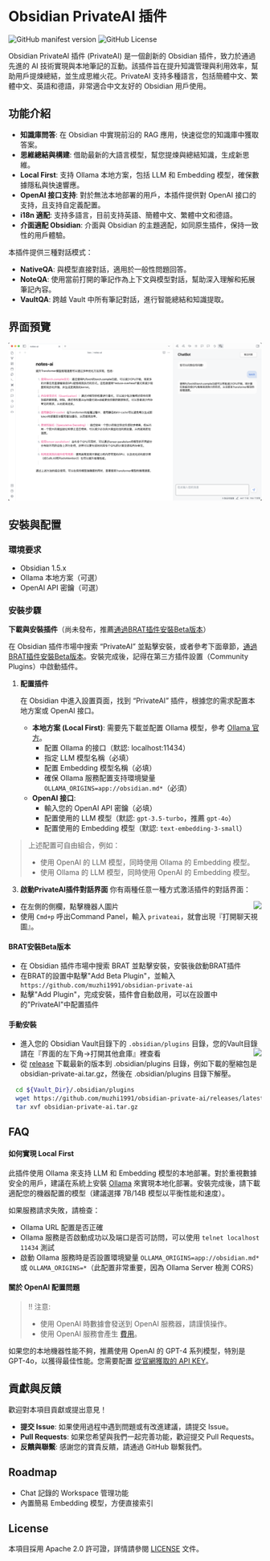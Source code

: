 # Obsidian PrivateAI 插件

![GitHub manifest version](https://img.shields.io/github/manifest-json/v/muzhi1991/obsidian-private-ai)
![GitHub License](https://img.shields.io/github/license/muzhi1991/obsidian-private-ai)

Obsidian PrivateAI 插件 (PrivateAI) 是一個創新的 Obsidian 插件，致力於通過先進的 AI 技術實現與本地筆記的互動。該插件旨在提升知識管理與利用效率，幫助用戶提煉總結，並生成思維火花。PrivateAI 支持多種語言，包括簡體中文、繁體中文、英語和德語，非常適合中文友好的 Obsidian 用戶使用。

## 功能介紹

* **知識庫問答**: 在 Obsidian 中實現前沿的 RAG 應用，快速從您的知識庫中獲取答案。
* **思維總結與構建**: 借助最新的大語言模型，幫您提煉與總結知識，生成新思維。
* **Local First**: 支持 Ollama 本地方案，包括 LLM 和 Embedding 模型，確保數據隱私與快速響應。
* **OpenAI 接口支持**: 對於無法本地部署的用戶，本插件提供對 OpenAI 接口的支持，且支持自定義配置。
* **i18n 適配**: 支持多語言，目前支持英語、簡體中文、繁體中文和德語。
* **介面適配 Obsidian**: 介面與 Obsidian 的主題適配，如同原生插件，保持一致性的用戶體驗。

本插件提供三種對話模式：

* **NativeQA**: 與模型直接對話，適用於一般性問題回答。
* **NoteQA**: 使用當前打開的筆記作為上下文與模型對話，幫助深入理解和拓展筆記內容。
* **VaultQA**: 跨越 Vault 中所有筆記對話，進行智能總結和知識提取。

## 界面預覽

![App Screenshot](./screenshots/main.png)

## 安裝與配置

### 環境要求

- Obsidian 1.5.x
- Ollama 本地方案（可選）
- OpenAI API 密鑰（可選）

### 安裝步驟

**下載與安裝插件**（尚未發布，推薦[通過BRAT插件安裝Beta版本](#brat安裝beta版本)）

  在 Obsidian 插件市場中搜索 “PrivateAI” 並點擊安裝，或者參考下面章節，[通過BRAT插件安裝Beta版本](#brat安裝beta版本)。安裝完成後，記得在第三方插件設置（Community Plugins）中啟動插件。

1. **配置插件**

   在 Obsidian 中進入設置頁面，找到 “PrivateAI” 插件，根據您的需求配置本地方案或 OpenAI 接口。

   - **本地方案 (Local First)**: 需要先下載並配置 Ollama 模型，參考 [Ollama 官方](https://ollama.com/)。
     - 配置 Ollama 的接口（默認: localhost:11434）
     - 指定 LLM 模型名稱（必填）
     - 配置 Embedding 模型名稱（必填）
     - 確保 Ollama 服務配置支持環境變量 `OLLAMA_ORIGINS=app://obsidian.md*`（必須）
   - **OpenAI 接口**:
     - 輸入您的 OpenAI API 密鑰（必填）
     - 配置使用的 LLM 模型（默認: `gpt-3.5-turbo`，推薦 `gpt-4o`）
     - 配置使用的 Embedding 模型（默認: `text-embedding-3-small`）

> 上述配置可自由組合，例如：
> * 使用 OpenAI 的 LLM 模型，同時使用 Ollama 的 Embedding 模型。
> * 使用 Ollama 的 LLM 模型，同時使用 OpenAI 的 Embedding 模型。


3. **啟動PrivateAI插件對話界面**
你有兩種任意一種方式激活插件的對話界面：
* 在左側的側欄，點擊機器人圖片 <img style="float: right;" src="https://api.iconify.design/lucide:bot.svg">
* 使用 `Cmd+p` 呼出Command Panel，輸入 `privateai`，就會出現『打開聊天視圖』。

#### BRAT安裝Beta版本
  
* 在 Obsidian 插件市場中搜索 BRAT 並點擊安裝，安裝後啟動BRAT插件
* 在BRAT的設置中點擊"Add Beta Plugin"，並輸入 `https://github.com/muzhi1991/obsidian-private-ai`
* 點擊"Add Plugin"，完成安裝，插件會自動啟用，可以在設置中的"PrivateAI"中配置插件

#### 手動安裝

* 進入您的 Obsidian Vault目錄下的 `.obsidian/plugins` 目錄，您的Vault目錄請在『界面的左下角->打開其他倉庫』裡查看 <img style="float: right;" src="https://publish-01.obsidian.md/access/f786db9fac45774fa4f0d8112e232d67/Attachments/icons/obsidian-icon-vault-switcher.svg">
* 從 [release](https://github.com/muzhi1991/obsidian-private-ai/releases/latest) 下載最新的版本到 .obsidian/plugins 目錄，例如下載的壓縮包是 obsidian-private-ai.tar.gz，然後在 .obsidian/plugins 目錄下解壓。

```bash
  cd ${Vault_Dir}/.obsidian/plugins
  wget https://github.com/muzhi1991/obsidian-private-ai/releases/latest/download/obsidian-private-ai.tar.gz -O obsidian-private-ai.tar.gz
  tar xvf obsidian-private-ai.tar.gz
```

## FAQ

#### 如何實現 Local First

此插件使用 Ollama 來支持 LLM 和 Embedding 模型的本地部署。對於重視數據安全的用戶，建議在系統上安裝 [Ollama](https://ollama.com/) 來實現本地化部署。安裝完成後，請下載適配您的機器配置的模型（建議選擇 7B/14B 模型以平衡性能和速度）。

如果服務請求失敗，請檢查：
* Ollama URL 配置是否正確
* Ollama 服務是否啟動成功以及端口是否可訪問，可以使用 `telnet localhost 11434` 測試
* 啟動 Ollama 服務時是否設置環境變量 `OLLAMA_ORIGINS=app://obsidian.md*` 或 `OLLAMA_ORIGINS=*`（此配置非常重要，因為 Ollama Server 檢測 CORS）

#### 關於 OpenAI 配置問題

> !! 注意:
> * 使用 OpenAI 時數據會發送到 OpenAI 服務器，請謹慎操作。
> * 使用 OpenAI 服務會產生 [費用](https://openai.com/api/pricing)。

如果您的本地機器性能不夠，推薦使用 OpenAI 的 GPT-4 系列模型，特別是 GPT-4o，以獲得最佳性能。您需要配置 [從官網獲取的 API KEY](https://platform.openai.com/account/api-keys)。

## 貢獻與反饋

歡迎對本項目貢獻或提出意見！

- **提交 Issue**: 如果使用過程中遇到問題或有改進建議，請提交 Issue。
- **Pull Requests**: 如果您希望與我們一起完善功能，歡迎提交 Pull Requests。
- **反饋與聯繫**: 感謝您的寶貴反饋，請通過 GitHub 聯繫我們。

## Roadmap

- Chat 記錄的 Workspace 管理功能
- 內置簡易 Embedding 模型，方便直接索引

## License

本項目採用 Apache 2.0 許可證，詳情請參閱 [LICENSE](./LICENSE) 文件。